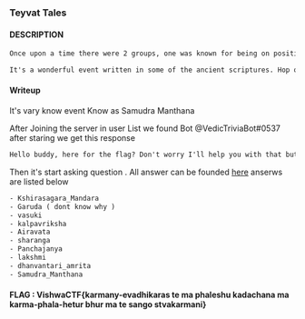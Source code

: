 ### Teyvat Tales

#### DESCRIPTION
```txt
Once upon a time there were 2 groups, one was known for being on positive side and other on negative side. Both the groups wanted to be immortal and hence required a divine potion for it. So they decided to "Churn the Ocean" to get the divine potion.

It's a wonderful event written in some of the ancient scriptures. Hop on to the server and have a chat with bot, maybe he'll give you the flag.

```
#### Writeup
It's vary know event Know as Samudra Manthana

After Joining the server in user List we found Bot @VedicTriviaBot#0537 after staring we get this response 

```txt
Hello buddy, here for the flag? Don't worry I'll help you with that but firstly, you need to answer a few question.
```
Then it's start asking question . All answer can be founded [here](https://en.wikipedia.org/wiki/Samudra_Manthana) anserws are listed below 
```txt
- Kshirasagara_Mandara
- Garuda ( dont know why )
- vasuki
- kalpavriksha
- Airavata
- sharanga
- Panchajanya
- lakshmi
- dhanvantari_amrita
- Samudra_Manthana
```

#### FLAG : VishwaCTF{karmany-evadhikaras te ma phaleshu kadachana ma karma-phala-hetur bhur ma te sango stvakarmani}
